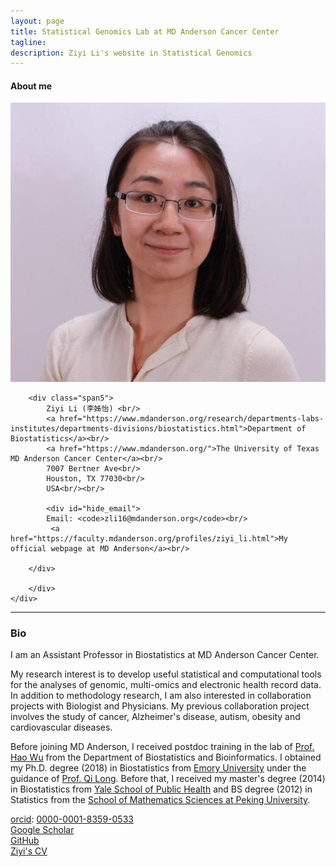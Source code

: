 ```yaml
---
layout: page
title: Statistical Genomics Lab at MD Anderson Cancer Center
tagline: 
description: Ziyi Li's website in Statistical Genomics
---
```



<div class="container">

<h4><a name="contact"></a>About me</h4>

  <div class="row-fluid">
     <div class="span2">
        <a href="./assets/pics/Feng.jpg">
            <img src="./assets/pics/ZiyiLi.jpg"
                  title="Ziyi Li" alt="Ziyi Li"/></a>
        	</div>

    

  
    
        <div class="span5">
            Ziyi Li (李姊怡) <br/>
            <a href="https://www.mdanderson.org/research/departments-labs-institutes/departments-divisions/biostatistics.html">Department of Biostatistics</a><br/>
            <a href="https://www.mdanderson.org/">The University of Texas MD Anderson Cancer Center</a><br/>
            7007 Bertner Ave<br/>
            Houston, TX 77030<br/>
            USA<br/><br/>

            <div id="hide_email">
            Email: <code>zli16@mdanderson.org</code><br/>
             <a href="https://faculty.mdanderson.org/profiles/ziyi_li.html">My official webpage at MD Anderson</a><br/>
      
        </div>
       
        </div>
    </div>
</div>

---


### Bio

I am an Assistant Professor in Biostatistics at MD Anderson Cancer Center.

My research interest is to develop useful statistical and computational tools for the analyses of genomic, multi-omics and electronic health record data.  In addition to methodology research, I am also interested in collaboration projects with Biologist and Physicians.  My previous collaboration project involves the study of cancer, Alzheimer's disease,  autism, obesity and cardiovascular diseases. 

Before joining MD Anderson, I received postdoc training in the lab of  [Prof. Hao Wu](https://www.haowulab.org/) from the Department of Biostatistics and Bioinformatics. I obtained my Ph.D. degree (2018) in Biostatistics from [Emory University](https://www.sph.emory.edu/departments/bios/index.html) under the guidance of
[Prof. Qi Long](https://www.med.upenn.edu/apps/faculty/index.php/g275/p8939931). Before that, I received my master's degree (2014) in Biostatistics from [Yale School of Public Health](https://ysph.yale.edu/) and BS degree (2012) in Statistics from the [School of Mathematics Sciences at Peking University](https://www.math.pku.edu.cn/en/).


<!-- [curriculum vitae ![CV as pdf](./assets/pics/pdf-icon.png)](Feng_cv.pdf)<br/> -->
[orcid](https://orcid.org): [0000-0001-8359-0533](https://orcid.org/0000-0001-8359-0533)<br/>
[Google Scholar](https://scholar.google.com/citations?view_op=list_works&hl=en&user=dJsYA04AAAAJ)<br/>
[GitHub](https://github.com/ziyili20)<br/>
[Ziyi's CV](./Li_cv_08032022.pdf)<br/>
      



